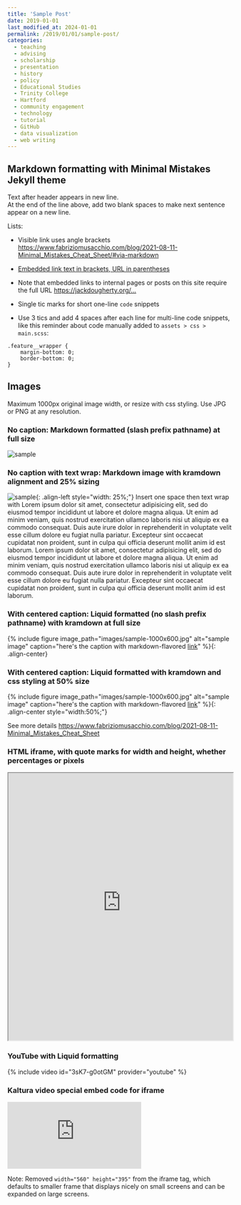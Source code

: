 ```yaml
---
title: 'Sample Post'
date: 2019-01-01
last_modified_at: 2024-01-01
permalink: /2019/01/01/sample-post/
categories:
  - teaching
  - advising
  - scholarship
  - presentation
  - history
  - policy
  - Educational Studies
  - Trinity College
  - Hartford
  - community engagement
  - technology
  - tutorial
  - GitHub
  - data visualization
  - web writing
---
```

## Markdown formatting with Minimal Mistakes Jekyll theme
Text after header appears in new line.  
At the end of the line above, add two blank spaces to make next sentence appear on a new line.

Lists:  
- Visible link uses angle brackets <https://www.fabriziomusacchio.com/blog/2021-08-11-Minimal_Mistakes_Cheat_Sheet/#via-markdown>
- [Embedded link text in brackets, URL in parentheses](http://google.com)
- Note that embedded links to internal pages or posts on this site require the full URL <https://jackdougherty.org/...>

- Single tic marks for short one-line `code` snippets
- Use 3 tics and add 4 spaces after each line for multi-line code snippets, like this reminder about code manually added to `assets > css > main.scss`:
```
.feature__wrapper {    
    margin-bottom: 0;    
    border-bottom: 0;    
}    
```

## Images
Maximum 1000px original image width, or resize with css styling. Use JPG or PNG at any resolution.

### No caption: Markdown formatted (slash prefix pathname) at full size
![sample](/images/sample-300x200.jpg)

### No caption with text wrap: Markdown image with kramdown alignment and 25% sizing
![sample](/images/sample-300x200.jpg){: .align-left style="width: 25%;"} Insert one space then text wrap with Lorem ipsum dolor sit amet, consectetur adipisicing elit, sed do eiusmod tempor incididunt ut labore et dolore magna aliqua. Ut enim ad minim veniam, quis nostrud exercitation ullamco laboris nisi ut aliquip ex ea commodo consequat. Duis aute irure dolor in reprehenderit in voluptate velit esse cillum dolore eu fugiat nulla pariatur. Excepteur sint occaecat cupidatat non proident, sunt in culpa qui officia deserunt mollit anim id est laborum. Lorem ipsum dolor sit amet, consectetur adipisicing elit, sed do eiusmod tempor incididunt ut labore et dolore magna aliqua. Ut enim ad minim veniam, quis nostrud exercitation ullamco laboris nisi ut aliquip ex ea commodo consequat. Duis aute irure dolor in reprehenderit in voluptate velit esse cillum dolore eu fugiat nulla pariatur. Excepteur sint occaecat cupidatat non proident, sunt in culpa qui officia deserunt mollit anim id est laborum.

### With centered caption: Liquid formatted (no slash prefix pathname) with kramdown at full size
{% include figure image_path="images/sample-1000x600.jpg" alt="sample image" caption="here's the caption with markdown-flavored [link](https://handsondataviz.org)" %}{: .align-center}

### With centered caption: Liquid formatted with kramdown and css styling at 50% size
{% include figure image_path="images/sample-1000x600.jpg" alt="sample image" caption="here's the caption with markdown-flavored [link](https://handsondataviz.org)" %}{: .align-center style="width:50%;"}

See more details <https://www.fabriziomusacchio.com/blog/2021-08-11-Minimal_Mistakes_Cheat_Sheet>


### HTML iframe, with quote marks for width and height, whether percentages or pixels
<iframe src="https://jackdougherty.youcanbook.me/" width="100%" height="600px"></iframe>

### YouTube with Liquid formatting
{% include video id="3sK7-g0otGM" provider="youtube" %}

### Kaltura video special embed code for iframe
<iframe src="https://cdnapisec.kaltura.com/p/2366381/sp/236638100/embedIframeJs/uiconf_id/42684261/partner_id/2366381?iframeembed=true&playerId=kplayer&entry_id=1_aq660eab&flashvars[streamerType]=auto"  allowfullscreen webkitallowfullscreen mozAllowFullScreen allow="autoplay *; fullscreen *; encrypted-media *" frameborder="0"></iframe>

Note: Removed `width="560" height="395"` from the iframe tag, which defaults to smaller frame that displays nicely on small screens and can be expanded on large screens.
